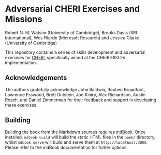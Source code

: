 <!-- ANCHOR: cover -->

# Adversarial CHERI Exercises and Missions

Robert N. M. Watson (University of Cambridge), Brooks Davis (SRI
International), Wes Filardo (Microsoft Research) and Jessica Clarke
(University of Cambridge)

This repository contains a series of skills development and adversarial
exercises for [CHERI](http://cheri-cpu.org), specifically aimed at the
CHERI-RISC-V implementation.

## Acknowledgements

The authors gratefully acknowledge John Baldwin, Reuben Broadfoot, Lawrence
Esswood, Brett Gutstein, Joe Kiniry, Alex Richardson, Austin Roach, and Daniel
Zimmerman for their feedback and support in developing these exercises.

<!-- ANCHOR_END: cover -->

## Building

Building the book from the Markdown sources requires
[mdBook](https://github.com/rust-lang/mdBook). Once installed, `mdbook build`
will build the static HTML files in the `book/` directory, whilst `mdbook
serve` will build and serve them at `http://localhost:3000`. Please refer to
the mdBook documentation for futher options.
